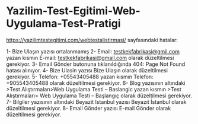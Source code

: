 # Yazilim-Test-Egitimi-Web-Uygulama-Test-Pratigi

https://yazilimtestegitimi.com/webtestalistirmasi/ sayfasındaki hatalar:

1- Bize Ulaşın yazısı ortalanmamış
2- Email: testkekfabrikasi@gmil.com yazan kısmın E-mail: testkekfabrikasi@gmail.com olarak düzeltilmesi gerekiyor.
3- Email Gönder butonuna tıklanıldığında 404: Page Not Found hatası alınıyor.
4- Bize Ulasin yazısı Bize Ulaşın olarak düzeltilmesi gerekiyor.
5- Telefon: +05543405488 yazan kısmın Telefon: +905543405488 olarak düzeltilmesi gerekiyor.
6- Blog yazısının altındaki >Test Alıştırmaları>Web Uygulama Testi – Baslangic yazan kısmın >Test Alıştırmaları> Web Uygulama Testi – Başlangıç olarak düzeltilmesi gerekiyor.
7- Bilgiler yazısının altındaki Beyazit Istanbul yazısı Beyazıt İstanbul olarak düzeltilmesi gerekiyor.
8- Email Gönder yazısı E-mail Gönder olarak düzeltilmesi gerekiyor.


